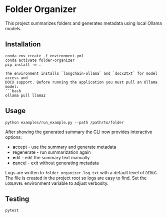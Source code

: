 # Folder Organizer

This project summarizes folders and generates metadata using local Ollama models.

## Installation
```
conda env create -f environment.yml
conda activate folder-organizer
pip install -e .

The environment installs `langchain-ollama` and `docx2txt` for model access and
DOCX support. Before running the application you must pull an Ollama model:
```bash
ollama pull llama2
```

## Usage
```
python examples/run_example.py --path /path/to/folder
```

After showing the generated summary the CLI now provides interactive options:

* **a**ccept - use the summary and generate metadata
* **r**egenerate - run summarization again
* **e**dit - edit the summary text manually
* **c**ancel - exit without generating metadata

Logs are written to `folder_organizer.log.txt` with a default level of `DEBUG`.
The file is created in the project root so logs are easy to find.
Set the `LOGLEVEL` environment variable to adjust verbosity.

## Testing
```
pytest
```
